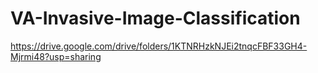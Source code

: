 # VA-Invasive-Image-Classification

https://drive.google.com/drive/folders/1KTNRHzkNJEi2tnqcFBF33GH4-Mjrmi48?usp=sharing
